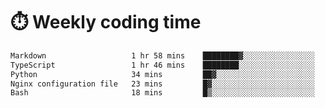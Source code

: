 
# :stopwatch: Weekly coding time
<!--START_SECTION:waka-->

```txt
Markdown                   1 hr 58 mins    ████████▓░░░░░░░░░░░░░░░░   35.10 %
TypeScript                 1 hr 46 mins    ████████░░░░░░░░░░░░░░░░░   31.41 %
Python                     34 mins         ██▓░░░░░░░░░░░░░░░░░░░░░░   10.30 %
Nginx configuration file   23 mins         █▓░░░░░░░░░░░░░░░░░░░░░░░   06.95 %
Bash                       18 mins         █▒░░░░░░░░░░░░░░░░░░░░░░░   05.59 %
```

<!--END_SECTION:waka-->


<!-- <p> <img src="https://github-readme-stats.vercel.app/api?username=cozgerest&show_icons=true&hide_border=false" />  </p> -->

